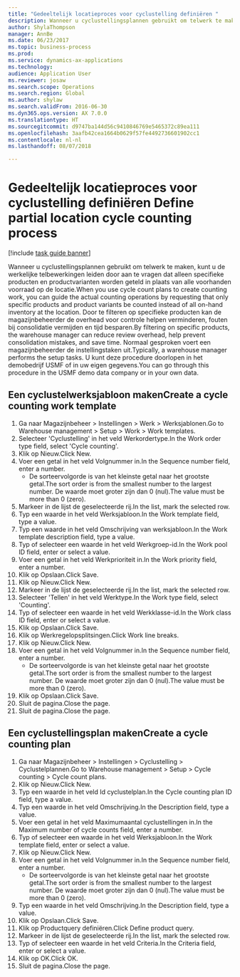 ```yaml
--- 
title: "Gedeeltelijk locatieproces voor cyclustelling definiëren "
description: Wanneer u cyclustellingsplannen gebruikt om telwerk te maken, kunt u de werkelijke telbewerkingen leiden door aan te vragen dat alleen specifieke producten en productvarianten worden geteld in plaats van alle voorhanden voorraad op de locatie.
author: ShylaThompson
manager: AnnBe
ms.date: 06/23/2017
ms.topic: business-process
ms.prod: 
ms.service: dynamics-ax-applications
ms.technology: 
audience: Application User
ms.reviewer: josaw
ms.search.scope: Operations
ms.search.region: Global
ms.author: shylaw
ms.search.validFrom: 2016-06-30
ms.dyn365.ops.version: AX 7.0.0
ms.translationtype: HT
ms.sourcegitcommit: d9747ba144d56c9410846769e5465372c89ea111
ms.openlocfilehash: 3aafb42cea1664b0629f57fe4492736601902cc1
ms.contentlocale: nl-nl
ms.lasthandoff: 08/07/2018

---
```

# <a name="define-partial-location-cycle-counting-process"></a><span data-ttu-id="1c7ae-103">Gedeeltelijk locatieproces voor cyclustelling definiëren </span><span class="sxs-lookup"><span data-stu-id="1c7ae-103">Define partial location cycle counting process</span></span> 

[!include [task guide banner](../../includes/task-guide-banner.md)]

<span data-ttu-id="1c7ae-104">Wanneer u cyclustellingsplannen gebruikt om telwerk te maken, kunt u de werkelijke telbewerkingen leiden door aan te vragen dat alleen specifieke producten en productvarianten worden geteld in plaats van alle voorhanden voorraad op de locatie.</span><span class="sxs-lookup"><span data-stu-id="1c7ae-104">When you use cycle count plans to create counting work, you can guide the actual counting operations by requesting that only specific products and product variants be counted instead of all on-hand inventory at the location.</span></span> <span data-ttu-id="1c7ae-105">Door te filteren op specifieke producten kan de magazijnbeheerder de overhead voor controle helpen verminderen, fouten bij consolidatie vermijden en tijd besparen.</span><span class="sxs-lookup"><span data-stu-id="1c7ae-105">By filtering on specific products, the warehouse manager can reduce review overhead, help prevent consolidation mistakes, and save time.</span></span> <span data-ttu-id="1c7ae-106">Normaal gesproken voert een magazijnbeheerder de instellingstaken uit.</span><span class="sxs-lookup"><span data-stu-id="1c7ae-106">Typically, a warehouse manager performs the setup tasks.</span></span> <span data-ttu-id="1c7ae-107">U kunt deze procedure doorlopen in het demobedrijf USMF of in uw eigen gegevens.</span><span class="sxs-lookup"><span data-stu-id="1c7ae-107">You can go through this procedure in the USMF demo data company or in your own data.</span></span>


## <a name="create-a-cycle-counting-work-template"></a><span data-ttu-id="1c7ae-108">Een cyclustelwerksjabloon maken</span><span class="sxs-lookup"><span data-stu-id="1c7ae-108">Create a cycle counting work template</span></span>
1. <span data-ttu-id="1c7ae-109">Ga naar Magazijnbeheer > Instellingen > Werk > Werksjablonen.</span><span class="sxs-lookup"><span data-stu-id="1c7ae-109">Go to Warehouse management > Setup > Work > Work templates.</span></span>
2. <span data-ttu-id="1c7ae-110">Selecteer 'Cyclustelling' in het veld Werkordertype.</span><span class="sxs-lookup"><span data-stu-id="1c7ae-110">In the Work order type field, select 'Cycle counting'.</span></span>
3. <span data-ttu-id="1c7ae-111">Klik op Nieuw.</span><span class="sxs-lookup"><span data-stu-id="1c7ae-111">Click New.</span></span>
4. <span data-ttu-id="1c7ae-112">Voer een getal in het veld Volgnummer in.</span><span class="sxs-lookup"><span data-stu-id="1c7ae-112">In the Sequence number field, enter a number.</span></span>
    * <span data-ttu-id="1c7ae-113">De sorteervolgorde is van het kleinste getal naar het grootste getal.</span><span class="sxs-lookup"><span data-stu-id="1c7ae-113">The sort order is from the smallest number to the largest number.</span></span> <span data-ttu-id="1c7ae-114">De waarde moet groter zijn dan 0 (nul).</span><span class="sxs-lookup"><span data-stu-id="1c7ae-114">The value must be more than 0 (zero).</span></span>  
5. <span data-ttu-id="1c7ae-115">Markeer in de lijst de geselecteerde rij.</span><span class="sxs-lookup"><span data-stu-id="1c7ae-115">In the list, mark the selected row.</span></span>
6. <span data-ttu-id="1c7ae-116">Typ een waarde in het veld Werksjabloon.</span><span class="sxs-lookup"><span data-stu-id="1c7ae-116">In the Work template field, type a value.</span></span>
7. <span data-ttu-id="1c7ae-117">Typ een waarde in het veld Omschrijving van werksjabloon.</span><span class="sxs-lookup"><span data-stu-id="1c7ae-117">In the Work template description field, type a value.</span></span>
8. <span data-ttu-id="1c7ae-118">Typ of selecteer een waarde in het veld Werkgroep-id.</span><span class="sxs-lookup"><span data-stu-id="1c7ae-118">In the Work pool ID field, enter or select a value.</span></span>
9. <span data-ttu-id="1c7ae-119">Voer een getal in het veld Werkprioriteit in.</span><span class="sxs-lookup"><span data-stu-id="1c7ae-119">In the Work priority field, enter a number.</span></span>
10. <span data-ttu-id="1c7ae-120">Klik op Opslaan.</span><span class="sxs-lookup"><span data-stu-id="1c7ae-120">Click Save.</span></span>
11. <span data-ttu-id="1c7ae-121">Klik op Nieuw.</span><span class="sxs-lookup"><span data-stu-id="1c7ae-121">Click New.</span></span>
12. <span data-ttu-id="1c7ae-122">Markeer in de lijst de geselecteerde rij.</span><span class="sxs-lookup"><span data-stu-id="1c7ae-122">In the list, mark the selected row.</span></span>
13. <span data-ttu-id="1c7ae-123">Selecteer 'Tellen' in het veld Werktype.</span><span class="sxs-lookup"><span data-stu-id="1c7ae-123">In the Work type field, select 'Counting'.</span></span>
14. <span data-ttu-id="1c7ae-124">Typ of selecteer een waarde in het veld Werkklasse-id.</span><span class="sxs-lookup"><span data-stu-id="1c7ae-124">In the Work class ID field, enter or select a value.</span></span>
15. <span data-ttu-id="1c7ae-125">Klik op Opslaan.</span><span class="sxs-lookup"><span data-stu-id="1c7ae-125">Click Save.</span></span>
16. <span data-ttu-id="1c7ae-126">Klik op Werkregelopsplitsingen.</span><span class="sxs-lookup"><span data-stu-id="1c7ae-126">Click Work line breaks.</span></span>
17. <span data-ttu-id="1c7ae-127">Klik op Nieuw.</span><span class="sxs-lookup"><span data-stu-id="1c7ae-127">Click New.</span></span>
18. <span data-ttu-id="1c7ae-128">Voer een getal in het veld Volgnummer in.</span><span class="sxs-lookup"><span data-stu-id="1c7ae-128">In the Sequence number field, enter a number.</span></span>
    * <span data-ttu-id="1c7ae-129">De sorteervolgorde is van het kleinste getal naar het grootste getal.</span><span class="sxs-lookup"><span data-stu-id="1c7ae-129">The sort order is from the smallest number to the largest number.</span></span> <span data-ttu-id="1c7ae-130">De waarde moet groter zijn dan 0 (nul).</span><span class="sxs-lookup"><span data-stu-id="1c7ae-130">The value must be more than 0 (zero).</span></span>  
19. <span data-ttu-id="1c7ae-131">Klik op Opslaan.</span><span class="sxs-lookup"><span data-stu-id="1c7ae-131">Click Save.</span></span>
20. <span data-ttu-id="1c7ae-132">Sluit de pagina.</span><span class="sxs-lookup"><span data-stu-id="1c7ae-132">Close the page.</span></span>
21. <span data-ttu-id="1c7ae-133">Sluit de pagina.</span><span class="sxs-lookup"><span data-stu-id="1c7ae-133">Close the page.</span></span>

## <a name="create-a-cycle-counting-plan"></a><span data-ttu-id="1c7ae-134">Een cyclustellingsplan maken</span><span class="sxs-lookup"><span data-stu-id="1c7ae-134">Create a cycle counting plan</span></span>
1. <span data-ttu-id="1c7ae-135">Ga naar Magazijnbeheer > Instellingen > Cyclustelling > Cyclustelplannen.</span><span class="sxs-lookup"><span data-stu-id="1c7ae-135">Go to Warehouse management > Setup > Cycle counting > Cycle count plans.</span></span>
2. <span data-ttu-id="1c7ae-136">Klik op Nieuw.</span><span class="sxs-lookup"><span data-stu-id="1c7ae-136">Click New.</span></span>
3. <span data-ttu-id="1c7ae-137">Typ een waarde in het veld Id cyclustelplan.</span><span class="sxs-lookup"><span data-stu-id="1c7ae-137">In the Cycle counting plan ID field, type a value.</span></span>
4. <span data-ttu-id="1c7ae-138">Typ een waarde in het veld Omschrijving.</span><span class="sxs-lookup"><span data-stu-id="1c7ae-138">In the Description field, type a value.</span></span>
5. <span data-ttu-id="1c7ae-139">Voer een getal in het veld Maximumaantal cyclustellingen in.</span><span class="sxs-lookup"><span data-stu-id="1c7ae-139">In the Maximum number of cycle counts field, enter a number.</span></span>
6. <span data-ttu-id="1c7ae-140">Typ of selecteer een waarde in het veld Werksjabloon.</span><span class="sxs-lookup"><span data-stu-id="1c7ae-140">In the Work template field, enter or select a value.</span></span>
7. <span data-ttu-id="1c7ae-141">Klik op Nieuw.</span><span class="sxs-lookup"><span data-stu-id="1c7ae-141">Click New.</span></span>
8. <span data-ttu-id="1c7ae-142">Voer een getal in het veld Volgnummer in.</span><span class="sxs-lookup"><span data-stu-id="1c7ae-142">In the Sequence number field, enter a number.</span></span>
    * <span data-ttu-id="1c7ae-143">De sorteervolgorde is van het kleinste getal naar het grootste getal.</span><span class="sxs-lookup"><span data-stu-id="1c7ae-143">The sort order is from the smallest number to the largest number.</span></span> <span data-ttu-id="1c7ae-144">De waarde moet groter zijn dan 0 (nul).</span><span class="sxs-lookup"><span data-stu-id="1c7ae-144">The value must be more than 0 (zero).</span></span>  
9. <span data-ttu-id="1c7ae-145">Typ een waarde in het veld Omschrijving.</span><span class="sxs-lookup"><span data-stu-id="1c7ae-145">In the Description field, type a value.</span></span>
10. <span data-ttu-id="1c7ae-146">Klik op Opslaan.</span><span class="sxs-lookup"><span data-stu-id="1c7ae-146">Click Save.</span></span>
11. <span data-ttu-id="1c7ae-147">Klik op Productquery definiëren.</span><span class="sxs-lookup"><span data-stu-id="1c7ae-147">Click Define product query.</span></span>
12. <span data-ttu-id="1c7ae-148">Markeer in de lijst de geselecteerde rij.</span><span class="sxs-lookup"><span data-stu-id="1c7ae-148">In the list, mark the selected row.</span></span>
13. <span data-ttu-id="1c7ae-149">Typ of selecteer een waarde in het veld Criteria.</span><span class="sxs-lookup"><span data-stu-id="1c7ae-149">In the Criteria field, enter or select a value.</span></span>
14. <span data-ttu-id="1c7ae-150">Klik op OK.</span><span class="sxs-lookup"><span data-stu-id="1c7ae-150">Click OK.</span></span>
15. <span data-ttu-id="1c7ae-151">Sluit de pagina.</span><span class="sxs-lookup"><span data-stu-id="1c7ae-151">Close the page.</span></span>



